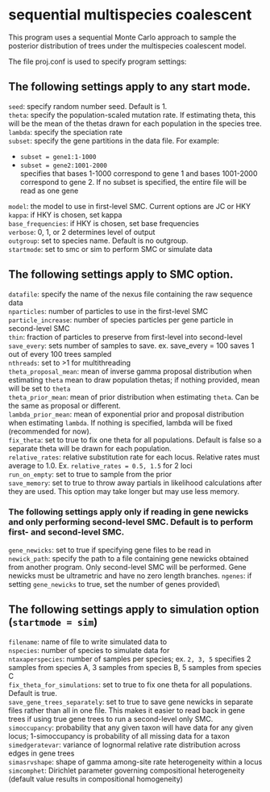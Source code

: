 # sequential multispecies coalescent
This program uses a sequential Monte Carlo approach to sample the posterior distribution of trees under the multispecies coalescent model.

The file proj.conf is used to specify program settings:

## The following settings apply to any start mode.
`seed`: specify random number seed. Default is 1. \
`theta`: specify the population-scaled mutation rate. If estimating theta, this will be the mean of the thetas drawn for each population in the species tree.\
`lambda`: specify the speciation rate\
`subset`: specify the gene partitions in the data file. For example:
* `subset = gene1:1-1000`
* `subset = gene2:1001-2000`\
  specifies that bases 1-1000 correspond to gene 1 and bases 1001-2000 correspond to gene 2. If no subset is specified, the entire file will be read as one gene

`model`: the model to use in first-level SMC. Current options are JC or HKY\
`kappa`: if HKY is chosen, set kappa\
`base_frequencies`: if HKY is chosen, set base frequencies\
`verbose`: 0, 1, or 2 determines level of output\
`outgroup`: set to species name. Default is no outgroup. \
`startmode`: set to smc or sim to perform SMC or simulate data

## The following settings apply to SMC option.
`datafile`: specify the name of the nexus file containing the raw sequence data\
`nparticles`: number of particles to use in the first-level SMC\
`particle_increase`: number of species particles per gene particle in second-level SMC\
`thin`: fraction of particles to preserve from first-level into second-level\
`save_every`: sets number of samples to save. ex. save_every = 100 saves 1 out of every 100 trees sampled\
`nthreads`: set to >1 for multithreading\
`theta_proposal_mean`: mean of inverse gamma proposal distribution when estimating `theta` mean to draw population thetas; if nothing provided, mean will be set to `theta`\
`theta_prior_mean`: mean of prior distribution when estimating `theta`. Can be the same as proposal or different.\
`lambda_prior_mean`: mean of exponential prior and proposal distribution when estimating `lambda`. If nothing is specified, lambda will be fixed (recommended for now).\
`fix_theta`: set to true to fix one theta for all populations. Default is false so a separate theta will be drawn for each population.\
`relative_rates`: relative substitution rate for each locus. Relative rates must average to 1.0. Ex. `relative_rates = 0.5, 1.5` for 2 loci\
`run_on_empty`: set to true to sample from the prior\
`save_memory`: set to true to throw away partials in likelihood calculations after they are used. This option may take longer but may use less memory.

### The following settings apply only if reading in gene newicks and only performing second-level SMC. Default is to perform first- and second-level SMC.
`gene_newicks`: set to true if specifying gene files to be read in\
`newick_path`: specify the path to a file containing gene newicks obtained from another program. Only second-level SMC will be performed. Gene newicks must be ultrametric and have no zero length branches.
`ngenes`: if setting `gene_newicks` to true, set the number of genes provided\

## The following settings apply to simulation option (`startmode = sim`)
`filename`: name of file to write simulated data to\
`nspecies`: number of species to simulate data for\
`ntaxaperspecies`: number of samples per species; ex. `2, 3, 5` specifies 2 samples from species A, 3 samples from species B, 5 samples from species C\
`fix_theta_for_simulations`: set to true to fix one theta for all populations. Default is true.\
`save_gene_trees_separately`: set to true to save gene newicks in separate files rather than all in one file. This makes it easier to read back in gene trees if using true gene trees to run a second-level only SMC.\
`simoccupancy`: probability that any given taxon will have data for any given locus; 1-simoccupancy is probability of all missing data for a taxon\
`simedgeratevar`: variance of lognormal relative rate distribution across edges in gene trees\
`simasrvshape`: shape of gamma among-site rate heterogeneity within a locus\
`simcomphet`: Dirichlet parameter governing compositional heterogeneity (default value results in compositional homogeneity)
